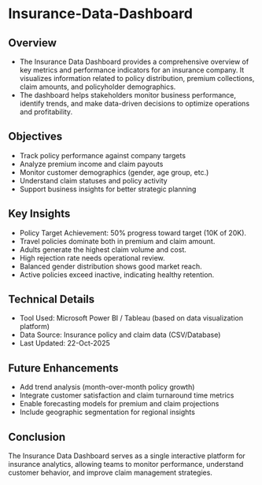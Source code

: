 # Insurance-Data-Dashboard

## Overview
- The Insurance Data Dashboard provides a comprehensive overview of key metrics and performance indicators for an insurance company. It visualizes information related to policy distribution, premium collections, claim amounts, and policyholder demographics.
- The dashboard helps stakeholders monitor business performance, identify trends, and make data-driven decisions to optimize operations and profitability.

## Objectives
- Track policy performance against company targets
- Analyze premium income and claim payouts
- Monitor customer demographics (gender, age group, etc.)
- Understand claim statuses and policy activity
- Support business insights for better strategic planning

## Key Insights
- Policy Target Achievement: 50% progress toward target (10K of 20K).
- Travel policies dominate both in premium and claim amount.
- Adults generate the highest claim volume and cost.
- High rejection rate needs operational review.
- Balanced gender distribution shows good market reach.
- Active policies exceed inactive, indicating healthy retention.

## Technical Details
- Tool Used: Microsoft Power BI / Tableau (based on data visualization platform)
- Data Source: Insurance policy and claim data (CSV/Database)
- Last Updated: 22-Oct-2025

## Future Enhancements
- Add trend analysis (month-over-month policy growth)
- Integrate customer satisfaction and claim turnaround time metrics
- Enable forecasting models for premium and claim projections
- Include geographic segmentation for regional insights

## Conclusion
The Insurance Data Dashboard serves as a single interactive platform for insurance analytics, allowing teams to monitor performance, understand customer behavior, and improve claim management strategies.

